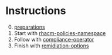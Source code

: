 # Instructions
0. [preparations](https://github.com/tommeramber/openshift-commons/tree/master/preparations)
1. Start with [rhacm-policies-namespace](https://github.com/tommeramber/openshift-commons/tree/master/rhacm-policies-namespace)
2. Follow with [compliance-operator](https://github.com/tommeramber/openshift-commons/tree/master/compliance-operator)
3. Finish with [remidiation-options](https://github.com/tommeramber/openshift-commons/tree/master/remidiation-options)

